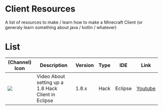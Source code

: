 # Client Resources
A list of resources to make / learn how to make a Minecraft Client (or generaly learn something about java / kotlin / whatever)


# List
(Channel) Icon | Description                                          | Version | Type | IDE     | Link  
-----|------------------------------------------------------|---------|------|---------|---------
 ![](https://yt3.ggpht.com/ytc/AKedOLSmI173tX3mqD1G3xnvWXwzlXE8v5VNuSo37cF1=s48-c-k-c0x00ffffff-no-rj) | Video About setting up a 1.8 Hack Client in Eclipse  | 1.8.x   | Hack | Eclipse | [Youtube](https://www.youtube.com/watch?v=LSKu_zhPKc8)

